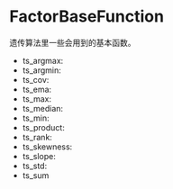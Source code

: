 # FactorBaseFunction

遗传算法里一些会用到的基本函数。

- ts_argmax:
- ts_argmin:
- ts_cov:
- ts_ema:
- ts_max:
- ts_median:
- ts_min:
- ts_product:
- ts_rank:
- ts_skewness:
- ts_slope:
- ts_std:
- ts_sum



